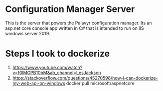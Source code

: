 # Configuration Manager Server

This is the server that powers the Palavyr configuration manager. Its an asp.net core console app written in C# that is intended to run on IIS windows server 2019.




# Steps I took to dockerize
1. https://www.youtube.com/watch?v=f0lMGPB10bM&ab_channel=LesJackson
2. https://stackoverflow.com/questions/45270598/how-i-can-dockerize-my-web-api-on-windows
    docker pull microsoft/aspnetcore